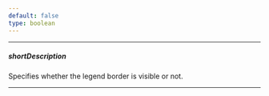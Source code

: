 ```yaml
---
default: false
type: boolean
---
```

---
##### shortDescription
Specifies whether the legend border is visible or not.

---
